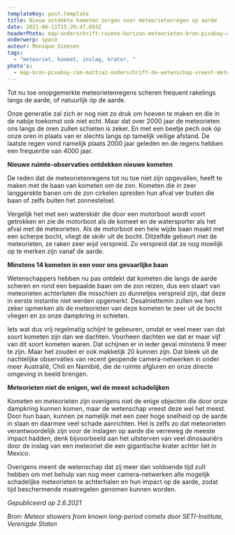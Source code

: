 ```yaml
---
templateKey: post.template
title: Nieuw ontdekte kometen zorgen voor meteorietenregen op aarde
date: 2021-06-11T15:29:47.693Z
headerPhoto: map-onderschrift-ruimte-horizon-meteorieten-bron-pixabay-com-coolvid-shows-image-img-ruimte-horizon-meteorieten-jpg
onderwerp: space
auteur: Monique Siemsen
tags:
  - "meteoriet, komeet, inslag, krater, "
photo's:
  - map-bron-pixabay-com-mattcaz-onderschrift-de-wetenschap-vreest-meteorieten-omdat-zij-behoorlijk-schade-aan-de-aarde-kunnen-toebrengen-deze-krater-in-arizone-vs-is-door-zon-meteoriet-veroorzaakt-image-img-krater-arizona-meteorietins
---
```



Tot nu toe onopgemerkte meteorietenregens scheren frequent rakelings langs de aarde, of natuurlijk óp de aarde.



Onze generatie zal zich er nog niet zo druk om hoeven te maken en die in de nabije toekomst ook niet echt. Maar dat over 2000 jaar de meteorieten ons langs de oren zullen schieten is zeker. En met een beetje pech ook óp onze oren in plaats van er slechts langs op tamelijk veilige afstand. De laatste regen vond namelijk plaats 2000 jaar geleden en de regens hebben een frequentie van 4000 jaar. 





**Nieuwe ruimte-observaties ontdekken nieuwe kometen**



De reden dat de meteorietenregens tot nu toe niet zijn opgevallen, heeft te maken met de baan van kometen om de zon. Kometen die in zeer langgerekte banen om de zon cirkelen spreiden hun afval ver buiten die baan of zelfs buiten het zonnestelsel. 



Vergelijk het met een waterskiër die door een motorboot wordt voort getrokken en zie de motorboot als de komeet en de watersporter als het afval met de meteorieten. Als de motorboot een hele wijde baan maakt met een scherpe bocht, vliegt de skiër uit de bocht. Ditzelfde gebeurt met de meteorieten, ze raken zeer wijd verspreid. Zo verspreid dat ze nog moeilijk op te merken zijn vanaf de aarde.





**Minstens 14 kometen in een voor ons gevaarlijke baan**



Wetenschappers hebben nu pas ontdekt dat kometen die langs de aarde scheren en rond een bepaalde baan om de zon reizen, dus een staart van meteorieten achterlaten die misschien zo dunnetjes verspreid zijn, dat deze in eerste instantie niet werden opgemerkt. Desalniettemin zullen we hen zeker opmerken als de meteorieten van deze kometen te zeer uit de bocht vliegen en zo onze dampkring in schieten. 



Iets wat dus vrij regelmatig schijnt te gebeuren, omdat er veel meer van dat soort kometen zijn dan we dachten. Voorheen dachten we dat er maar vijf van dit soort kometen waren. Dat schijnen er in ieder geval minstens 9 meer te zijn. Maar het zouden er ook makkelijk 20 kunnen zijn. Dat bleek uit de nachtelijke observaties van recent geopende camera-netwerken in onder meer Australië, Chili en Namibië, die de ruimte afgluren en onze directe omgeving in beeld brengen.





**Meteorieten niet de enigen, wel de meest schadelijken**



Kometen en meteorieten zijn overigens niet de enige objecten die door onze dampkring kunnen komen, maar de wetenschap vreest deze wel het meest. Door hun baan, kunnen ze namelijk met een zeer hoge snelheid op de aarde in slaan en daarmee veel schade aanrichten. Het is zelfs zo dat meteorieten verantwoordelijk zijn voor de inslagen op aarde die verreweg de meeste impact hadden, denk bijvoorbeeld aan het uitsterven van veel dinosauriërs door de inslag van een meteoriet die een gigantische krater achter liet in Mexico.



Overigens meent de wetenschap dat zij meer dan voldoende tijd zult hebben om met behulp van nog meer camera-netwerken alle mogelijk schadelijke meteorieten te achterhalen en hun impact op de aarde, zodat tijd beschermende maatregelen genomen kunnen worden.





*Gepubliceerd op 2.6.2021*



*Bron: Meteor showers from known long-period comets door SETI-Institute, Verenigde Staten*